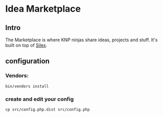 # Idea Marketplace

## Intro

The Marketplace is where KNP ninjas share ideas, projects and stuff. It's built on top of [Silex](http://silex.sensiolabs.org/).

## configuration

### Vendors:

```
bin/vendors install
```

### create and edit your config

```
cp src/config.php.dist src/config.php
```